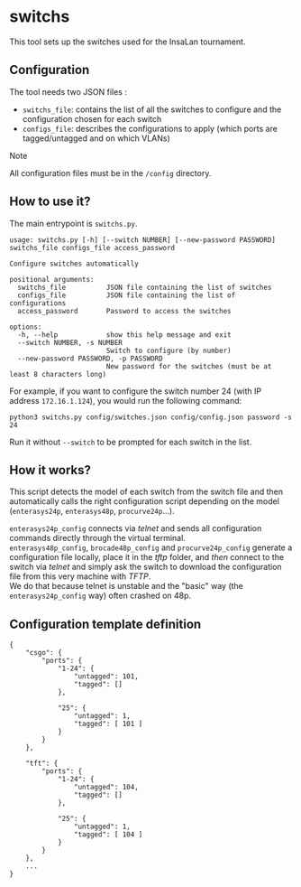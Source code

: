 # switchs

This tool sets up the switches used for the InsaLan tournament.

## Configuration

The tool needs two JSON files : 
- `switchs_file`: contains the list of all the switches to configure and
the configuration chosen for each switch
- `configs_file`: describes the configurations to apply (which ports are
tagged/untagged and on which VLANs)

> [!NOTE]
> All configuration files must be in the `/config` directory.

## How to use it?

The main entrypoint is `switchs.py`.
```
usage: switchs.py [-h] [--switch NUMBER] [--new-password PASSWORD] switchs_file configs_file access_password

Configure switches automatically

positional arguments:
  switchs_file          JSON file containing the list of switches
  configs_file          JSON file containing the list of configurations
  access_password       Password to access the switches

options:
  -h, --help            show this help message and exit
  --switch NUMBER, -s NUMBER
                        Switch to configure (by number)
  --new-password PASSWORD, -p PASSWORD
                        New password for the switches (must be at least 8 characters long)
```

For example, if you want to configure the switch number 24 (with IP address `172.16.1.124`), you would run the following command:

```
python3 switchs.py config/switches.json config/config.json password -s 24
```

Run it without `--switch` to be prompted for each switch in the list.

## How it works?


This script detects the model of each switch from the switch file and then automatically calls the right configuration script depending on the model (`enterasys24p`, `enterasys48p`, `procurve24p`...).

`enterasys24p_config` connects via _telnet_ and sends all configuration commands directly through the virtual terminal.  
`enterasys48p_config`, `brocade48p_config` and `procurve24p_config` generate a configuration file locally, place it in the _tftp_ folder, and _then_ connect to the switch via _telnet_ and simply ask the switch to download the configuration file from this very machine with _TFTP_.  
We do that because telnet is unstable and the "basic" way (the `enterasys24p_config` way) often crashed on 48p.

## Configuration template definition

```
{
	"csgo": {
		"ports": {
			"1-24": {
				"untagged": 101,
				"tagged": []
			},

			"25": {
				"untagged": 1,
				"tagged": [ 101 ]
			}
		}
	},

	"tft": {
		"ports": {
			"1-24": {
				"untagged": 104,
				"tagged": []
			},

			"25": {
				"untagged": 1,
				"tagged": [ 104 ]
			}
		}
	},
	...
}
```
